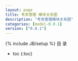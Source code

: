 ```yaml
---
layout: page
title: 考务管理 模块关系图
description: "考务管理模块关系图"
categories: [model-0.0.1]
version: ["0.0.1"]
---
```

{% include JB/setup %}
 目  录

* toc
{:toc}

